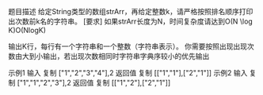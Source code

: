 题目描述
给定String类型的数组strArr，再给定整数k，请严格按照排名顺序打印 出次数前k名的字符串。
[要求]
如果strArr长度为N，时间复杂度请达到O(N \log K)O(NlogK)

输出K行，每行有一个字符串和一个整数（字符串表示）。
你需要按照出现出现次数由大到小输出，若出现次数相同时字符串字典序较小的优先输出

示例1
输入
复制
["1","2","3","4"],2
返回值
复制
[["1","1"],["2","1"]]
示例2
输入
复制
["1","1","2","3"],2
返回值
复制
[["1","2"],["2","1"]]